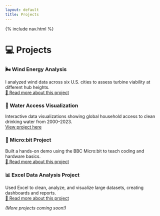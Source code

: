 ```yaml
---
layout: default
title: Projects
---
```

{% include nav.html %}

# 💻 Projects

### 🌬️ Wind Energy Analysis
I analyzed wind data across six U.S. cities to assess turbine viability at different hub heights.  
[🔗 Read more about this project](projects/wind-energy)

### 🌊 Water Access Visualization
Interactive data visualizations showing global household access to clean drinking water from 2000–2023.  
[View project here](projects/water-access)

### 🔌 Micro:bit Project
Built a hands-on demo using the BBC Micro:bit to teach coding and hardware basics.  
[🔗 Read more about this project](projects/microbit)

### 📊 Excel Data Analysis Project
Used Excel to clean, analyze, and visualize large datasets, creating dashboards and reports.  
[🔗 Read more about this project](projects/excel-project)

*(More projects coming soon!)*
